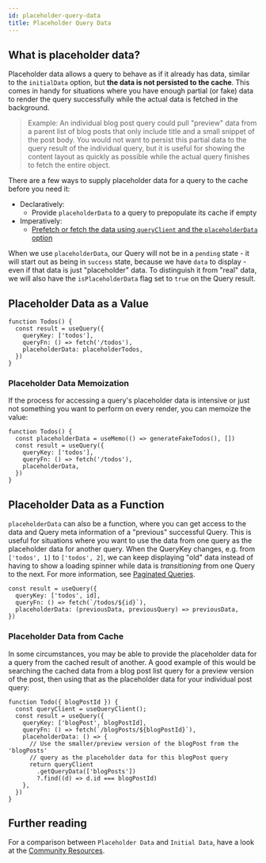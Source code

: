 ```yaml
---
id: placeholder-query-data
title: Placeholder Query Data
---
```


## What is placeholder data?

Placeholder data allows a query to behave as if it already has data, similar to the `initialData` option, but **the data is not persisted to the cache**. This comes in handy for situations where you have enough partial (or fake) data to render the query successfully while the actual data is fetched in the background.

> Example: An individual blog post query could pull "preview" data from a parent list of blog posts that only include title and a small snippet of the post body. You would not want to persist this partial data to the query result of the individual query, but it is useful for showing the content layout as quickly as possible while the actual query finishes to fetch the entire object.

There are a few ways to supply placeholder data for a query to the cache before you need it:

- Declaratively:
  - Provide `placeholderData` to a query to prepopulate its cache if empty
- Imperatively:
  - [Prefetch or fetch the data using `queryClient` and the `placeholderData` option](../guides/prefetching)

When we use `placeholderData`, our Query will not be in a `pending` state - it will start out as being in `success` state, because we have `data` to display - even if that data is just "placeholder" data. To distinguish it from "real" data, we will also have the `isPlaceholderData` flag set to `true` on the Query result.

## Placeholder Data as a Value

[//]: # 'ExampleValue'

```tsx
function Todos() {
  const result = useQuery({
    queryKey: ['todos'],
    queryFn: () => fetch('/todos'),
    placeholderData: placeholderTodos,
  })
}
```

[//]: # 'ExampleValue'
[//]: # 'Memoization'

### Placeholder Data Memoization

If the process for accessing a query's placeholder data is intensive or just not something you want to perform on every render, you can memoize the value:

```tsx
function Todos() {
  const placeholderData = useMemo(() => generateFakeTodos(), [])
  const result = useQuery({
    queryKey: ['todos'],
    queryFn: () => fetch('/todos'),
    placeholderData,
  })
}
```

[//]: # 'Memoization'

## Placeholder Data as a Function

`placeholderData` can also be a function, where you can get access to the data and Query meta information of a "previous" successful Query. This is useful for situations where you want to use the data from one query as the placeholder data for another query. When the QueryKey changes, e.g. from `['todos', 1]` to `['todos', 2]`, we can keep displaying "old" data instead of having to show a loading spinner while data is _transitioning_ from one Query to the next. For more information, see [Paginated Queries](../guides/paginated-queries).

[//]: # 'ExampleFunction'

```tsx
const result = useQuery({
  queryKey: ['todos', id],
  queryFn: () => fetch(`/todos/${id}`),
  placeholderData: (previousData, previousQuery) => previousData,
})
```

[//]: # 'ExampleFunction'

### Placeholder Data from Cache

In some circumstances, you may be able to provide the placeholder data for a query from the cached result of another. A good example of this would be searching the cached data from a blog post list query for a preview version of the post, then using that as the placeholder data for your individual post query:

[//]: # 'ExampleCache'

```tsx
function Todo({ blogPostId }) {
  const queryClient = useQueryClient();
  const result = useQuery({
    queryKey: ['blogPost', blogPostId],
    queryFn: () => fetch(`/blogPosts/${blogPostId}`),
    placeholderData: () => {
      // Use the smaller/preview version of the blogPost from the 'blogPosts'
      // query as the placeholder data for this blogPost query
      return queryClient
        .getQueryData(['blogPosts'])
        ?.find((d) => d.id === blogPostId)
    },
  })
}
```

[//]: # 'ExampleCache'
[//]: # 'Materials'

## Further reading

For a comparison between `Placeholder Data` and `Initial Data`, have a look at the [Community Resources](../community/tkdodos-blog#9-placeholder-and-initial-data-in-react-query).

[//]: # 'Materials'
